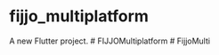 # fijjo_multiplatform

A new Flutter project.
#   F I J J O M u l t i p l a t f o r m  
 #   F i j j o M u l t i  
 